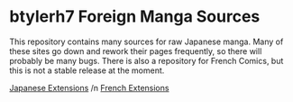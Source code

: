 # btylerh7 Foreign Manga Sources
 This repository contains many sources for raw Japanese manga. Many of these sites go down and rework their pages frequently, so there will probably be many bugs. There is also a repository for French Comics, but this is not a stable release at the moment.
 
 [Japanese Extensions](https://btylerh7.github.io/btylerh7-foreign-extensions/japanese-extensions/) /n
 [French Extensions](https://btylerh7.github.io/btylerh7-foreign-extensions/french-extensions/)
